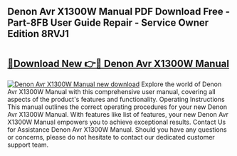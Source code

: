 ## Denon Avr X1300W Manual PDF Download Free - Part-8FB User Guide Repair - Service Owner Edition 8RVJ1

# <h2><a href="http://bc17130.oget.top/?id=Denon+Avr+X1300W+Manual">🔗Download New 👉🔴 Denon Avr X1300W Manual</a></h2>

[![Denon Avr X1300W Manual new download](https://i.imgur.com/5g1atiW.png)](http://bc17130.oget.top/?id=Denon+Avr+X1300W+Manual)
Explore the world of Denon Avr X1300W Manual with this comprehensive user manual, covering all aspects of the product's features and functionality. Operating Instructions This manual outlines the correct operating procedures for your new Denon Avr X1300W Manual. With features like list of features, your new Denon Avr X1300W Manual empowers you to achieve exceptional results. Contact Us for Assistance Denon Avr X1300W Manual. Should you have any questions or concerns, please do not hesitate to contact our dedicated customer support team.
